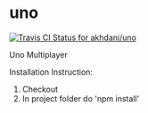 # uno

[ ![Travis CI Status for akhdani/uno](https://travis-ci.org/akhdani/uno.svg?branch=master)](https://travis-ci.org/akhdani/uno.svg?branch=master)

Uno Multiplayer

Installation Instruction:
1. Checkout
2. In project folder do 'npm install'